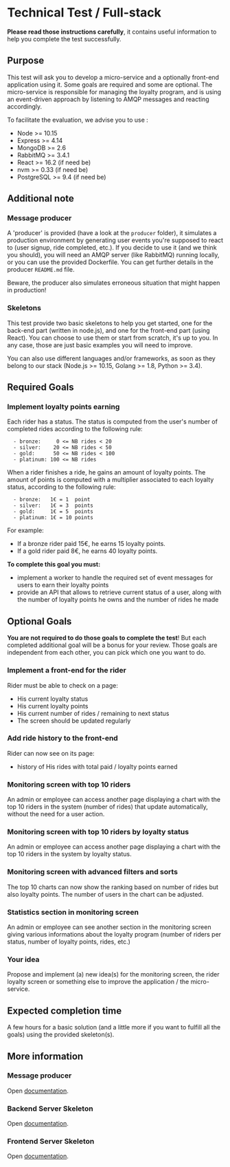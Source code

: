 # Technical Test / Full-stack

**Please read those instructions carefully**, it contains useful information to help you complete the
test successfully.

## Purpose

This test will ask you to develop a micro-service and a optionally front-end application using it. 
Some goals are required and some are optional. The micro-service is responsible for managing the 
loyalty program, and is using an event-driven approach by listening to AMQP messages and reacting 
accordingly.

To facilitate the evaluation, we advise you to use :
- Node >= 10.15
- Express >= 4.14
- MongoDB >= 2.6
- RabbitMQ >= 3.4.1
- React >= 16.2 (if need be)
- nvm >= 0.33 (if need be)
- PostgreSQL >= 9.4 (if need be)

## Additional note

### Message producer

A 'producer' is provided (have a look at the `producer` folder), it simulates a production environment
by generating user events you're supposed to react to (user signup, ride completed, etc.). If you
decide to use it (and we think you should), you will need an AMQP server (like RabbitMQ) running
locally, or you can use the provided Dockerfile. You can get further details in the producer
`README.md` file.

Beware, the producer also simulates erroneous situation that might happen in production!

### Skeletons

This test provide two basic skeletons to help you get started, one for the back-end part (written in
node.js), and one for the front-end part (using React). You can choose to use them or start from
scratch, it's up to you. In any case, those are just basic examples you will need to improve.

You can also use different languages and/or frameworks, as soon as they belong to our
stack (Node.js >= 10.15, Golang >= 1.8, Python >= 3.4).

## Required Goals

### Implement loyalty points earning

Each rider has a status. The status is computed from the user's number of completed rides 
according to the following rule:
```text
  - bronze:     0 <= NB rides < 20
  - silver:    20 <= NB rides < 50
  - gold:      50 <= NB rides < 100
  - platinum: 100 <= NB rides
```

When a rider finishes a ride, he gains an amount of loyalty points. The amount of
points is computed with a multiplier associated to each loyalty status, according to 
the following rule:
```text
  - bronze:   1€ = 1  point
  - silver:   1€ = 3  points
  - gold:     1€ = 5  points
  - platinum: 1€ = 10 points
```

For example:
- If a bronze rider paid 15€, he earns 15 loyalty points.
- If a gold rider paid 8€, he earns 40 loyalty points.

**To complete this goal you must:**
- implement a worker to handle the required set of event messages for users to earn their 
loyalty points 
- provide an API that allows to retrieve current status of a user, along with the number of loyalty 
points he owns and the number of rides he made


## Optional Goals

**You are not required to do those goals to complete the test**!
But each completed additional goal will be a bonus for your review.
Those goals are independent from each other, you can pick which one you want to do.

### Implement a front-end for the rider

Rider must be able to check on a page:
- His current loyalty status
- His current loyalty points
- His current number of rides / remaining to next status
- The screen should be updated regularly

### Add ride history to the front-end

Rider can now see on its page:
- history of His rides with total paid / loyalty points earned

### Monitoring screen with top 10 riders

An admin or employee can access another page displaying a chart with the top 10 riders in the system
(number of rides) that update automatically, without the need for a user action.

### Monitoring screen with top 10 riders by loyalty status

An admin or employee can access another page displaying a chart with the top 10 riders in the system
by loyalty status.

### Monitoring screen with advanced filters and sorts

The top 10 charts can now show the ranking based on number of rides but also loyalty points. The
number of users in the chart can be adjusted.

### Statistics section in monitoring screen

An admin or employee can see another section in the monitoring screen giving various informations
about the loyalty program (number of riders per status, number of loyalty points, rides, etc.)

### Your idea

Propose and implement (a) new idea(s) for the monitoring screen, the rider loyalty screen or something
else to improve the application / the micro-service.


## Expected completion time

A few hours for a basic solution (and a little more if you want to fulfill all the goals) using the
provided skeleton(s).

## More information

### Message producer

Open [documentation](producer/README.md).

### Backend Server Skeleton

Open [documentation](back/README.md).

### Frontend Server Skeleton

Open [documentation](front/README.md).
